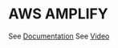 # AWS AMPLIFY
See [Documentation](https://aws.amazon.com/amplify/)
See [Video](https://youtu.be/CoZdhEr3s7w)